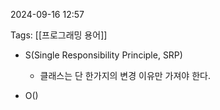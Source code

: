 
2024-09-16 12:57

Tags: [[프로그래밍 용어]]

- S(Single Responsibility Principle, SRP)
	- 클래스는 단 한가지의 변경 이유만 가져야 한다.

- O()


